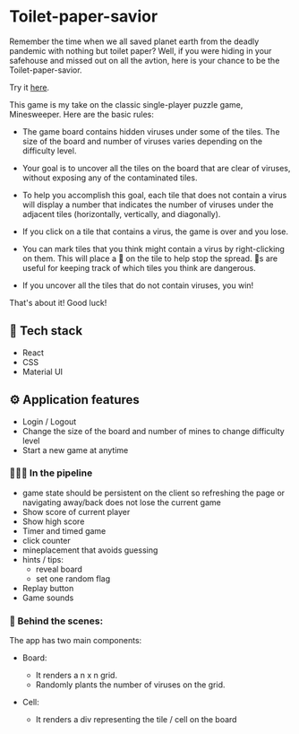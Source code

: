 # Toilet-paper-savior

Remember the time when we all saved planet earth from the deadly pandemic with nothing but toilet paper? Well, if you were hiding in your safehouse and missed out on all the avtion, here is your chance to be the Toilet-paper-savior.

Try it [here](https://6445ed5f954f5a53b417aa02--elegant-kelpie-6aa7bb.netlify.app/).

This game is my take on the classic single-player puzzle game, Minesweeper. Here are the basic rules:

- The game board contains hidden viruses under some of the tiles. The size of the board and number of viruses varies depending on the difficulty level.

- Your goal is to uncover all the tiles on the board that are clear of viruses, without exposing any of the contaminated tiles.

- To help you accomplish this goal, each tile that does not contain a virus will display a number that indicates the number of viruses under the adjacent tiles (horizontally, vertically, and diagonally).

- If you click on a tile that contains a virus, the game is over and you lose.

- You can mark tiles that you think might contain a virus by right-clicking on them. This will place a 🧻 on the tile to help stop the spread. 🧻s are useful for keeping track of which tiles you think are dangerous.

- If you uncover all the tiles that do not contain viruses, you win!

That's about it! Good luck!

## 📀 Tech stack

- React 
- CSS
- Material UI

## ⚙️ Application features

- Login / Logout
- Change the size of the board and number of mines to change difficulty level
- Start a new game at anytime


###  👩🏻‍💻 In the pipeline 

- game state should be persistent on the client so refreshing the page or navigating away/back does not lose the current game
- Show score of current player
- Show high score
- Timer and timed game
- click counter
- mineplacement that avoids guessing
- hints / tips:
    - reveal board
    - set one random flag
- Replay button
- Game sounds


### 👀 Behind the scenes:

The app has two main components:

- Board: 

    - It renders a n x n grid.
    - Randomly plants the number of viruses on the grid.

- Cell:

    - It renders a div representing the tile / cell on the board

    


